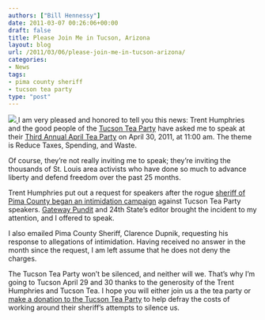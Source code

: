 ```yaml
---
authors: ["Bill Hennessy"]
date: 2011-03-07 00:26:06+00:00
draft: false
title: Please Join Me in Tucson, Arizona
layout: blog
url: /2011/03/06/please-join-me-in-tucson-arizona/
categories:
- News
tags:
- pima county sheriff
- tucson tea party
type: "post"
---
```


[![](https://www.tucsonteaparty.info/images/Tucson-Tea-Party-Logo.jpg)
](https://www.tucsonteaparty.org/)I am very pleased and honored to tell you this news: Trent Humphries and the good people of the [Tucson Tea Party](https://www.tucsonteaparty.org) have asked me to speak at their [Third Annual April Tea Party](https://www.google.com/calendar/b/0/render?eid=MTIzY2s5Y3NsNDcyamF0ajM3cDltc2pzZ2MgdHVjc29udGVhcGFydHlAeWFob28uY29t&gsessionid=OK&sf=true&output=xml) on April 30, 2011, at 11:00 am. The theme is Reduce Taxes, Spending, and Waste.

 

Of course, they’re not really inviting me to speak; they’re inviting the thousands of St. Louis area activists who have done so much to advance liberty and defend freedom over the past 25 months. 

 

Trent Humphries put out a request for speakers after the rogue [sheriff of Pima County began an intimidation campaign](https://gatewaypundit.rightnetwork.com/2011/02/the-tuscon-tea-party-needs-your-help-local-authorities-trying-to-silence-them/) against Tucson Tea Party speakers. [Gateway Pundit](https://gatewaypundit.rightnetwork.com/) and 24th State’s editor brought the incident to my attention, and I offered to speak.

 

I also emailed Pima County Sheriff, Clarence Dupnik, requesting his response to allegations of intimidation. Having received no answer in the month since the request, I am left assume that he does not deny the charges. 

 

The Tucson Tea Party won’t be silenced, and neither will we. That’s why I’m going to Tucson April 29 and 30 thanks to the generosity of the Trent Humphries and Tucson Tea. I hope you will either join us a the tea party or [make a donation to the Tucson Tea Party](https://www.tucsonteaparty.org/) to help defray the costs of working around their sheriff’s attempts to silence us. 
